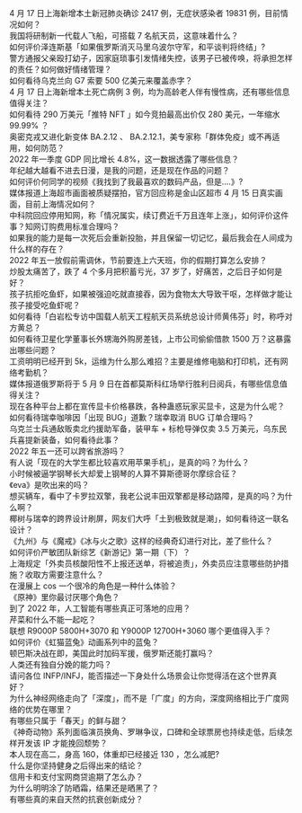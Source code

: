 4 月 17 日上海新增本土新冠肺炎确诊 2417 例，无症状感染者 19831 例，目前情况如何？  
我国将研制新一代载人飞船，可搭载 7 名航天员，这意味着什么？  
如何评价泽连斯基「如果俄罗斯消灭马里乌波尔守军，和平谈判将终结」?  
警方通报父亲殴打幼子，因家庭琐事引发情绪失控，该男子已被传唤，将承担怎样的责任？如何做好情绪管理？  
如何看待乌克兰向 G7 索要 500 亿美元来覆盖赤字？  
4 月 17 日上海新增本土死亡病例 3 例，均为高龄老人伴有慢性病，还有哪些信息值得关注？  
如何看待 290 万美元「推特 NFT 」如今竞拍最高出价仅 280 美元，一年缩水 99.99% ？  
奥密克戎又进化新变体 BA.2.12 、 BA.2.12.1，美专家称「群体免疫」或不再适用，如何防范？  
2022 年一季度 GDP 同比增长 4.8%，这一数据透露了哪些信息？  
年纪越大越看不进去日漫，是我的问题，还是现在作品的问题？  
如何评价何同学的视频《我找到了我最喜欢的数码产品，但是....》?  
媒体报道上海超市画面被质疑摆拍，官方回应称是金山区超市 4 月 15 日真实画面，目前上海情况如何？  
中科院回应停用知网，称「情况属实，续订费近千万且连年上涨」，如何评价这件事？知网订购费用标准合理吗？  
如果我的能力是每一次死后会重新投胎，并且保留一切记忆，最后我会在人间成为什么样的存在？  
2022 年五一放假前需调休，节前要连上六天班，你的假期打算怎么安排？  
炒股太痛苦了，跌了 4 个多月把积蓄亏光，37 岁了，好痛苦，之后日子如何是好？  
孩子抗拒吃鱼虾，如果被强迫吃就直接吞，因为食物太大导致干呕，怎样做才能让孩子接受吃鱼虾呢？  
如何看待「白岩松专访中国载人航天工程航天员系统总设计师黄伟芬」时，称呼对方黄总？  
如何看待卫星化学董事长外甥海外购房差钱，上市公司偷偷借款 1500 万？这暴露出哪些问题？  
工资明明已经开到 5k，运维为什么那么难招？主要是维修电脑和打印机，还有网络考勤机？  
媒体报道俄罗斯将于 5 月 9 日在首都莫斯科红场举行胜利日阅兵，有哪些信息值得关注？  
现在各种平台上都在宣传显卡价格暴跌，各种蛊惑玩家买显卡，这是为什么呢？  
如何看待瑞幸咖啡因「出现 BUG」道歉？瑞幸取消 BUG 订单合理吗？  
乌克兰士兵通敌贩卖北约援助军备，装甲车 + 标枪导弹仅卖 3.5 万美元，乌东民兵喜提新装备，如何看待此事？  
2022 年五一还可以跨省旅游吗？  
有人说「现在的大学生都比较喜欢用苹果手机」，是真的吗？为什么？  
小时候被逼学钢琴长大却爱上钢琴的人算不算斯德哥尔摩综合征？  
《eva》是吹出来的吗？  
想买辆车，看中了卡罗拉双擎，我老公说丰田双擎都是移动路障，是真的吗？为什么啊？  
椰树与瑞幸的跨界设计刷屏，网友们大呼「土到极致就是潮」，如何看待这一联名设计？  
《九州》与《魔戒》《冰与火之歌》这样的经典奇幻进行对比，差了些什么？  
如何评价严敏团队新综艺《新游记》第一期（下）？  
上海规定「外卖员核酸阳性不上报还送单，将被追责」，外卖员应注意哪些防护措施？收取方需要注意什么？  
在漫展上 cos 一个很冷的角色是一种什么体验？  
《原神》里你最讨厌哪个角色？  
到了 2022 年，人工智能有哪些真正可落地的应用？  
芹菜和什么不能一起吃？  
联想 R9000P 5800H+3070 和 Y9000P 12700H+3060 哪个更值得入手？  
如何评价《虹猫蓝兔》动画系列中的蓝兔？  
顿巴斯决战在即，美国此时加码军援，俄罗斯还能打赢吗？  
人类还有独自分娩的能力吗？  
请问各位 INFP/INFJ，能否描述一下身处什么场景会让你觉得活在这个世界真好？  
为什么神经网络走向了「深度」，而不是「广度」的方向，深度网络相比于广度网络的优势在哪里？  
有哪些只属于「春天」的鲜与甜？  
《神奇动物》系列面临演员换角、罗琳争议，口碑和全球票房也持续走低，后续怎样开发该 IP 才能挽回颓势？  
本人现在高二，身高 160，体重却已经接近 130 ，怎么减肥?  
什么是你坚持健身之后得出来的结论？  
信用卡和支付宝网商贷逾期了怎么办？  
为什么明明涂了防晒霜，结果还是晒黑了？  
有哪些真的来自天然的抗衰创新成分？  
